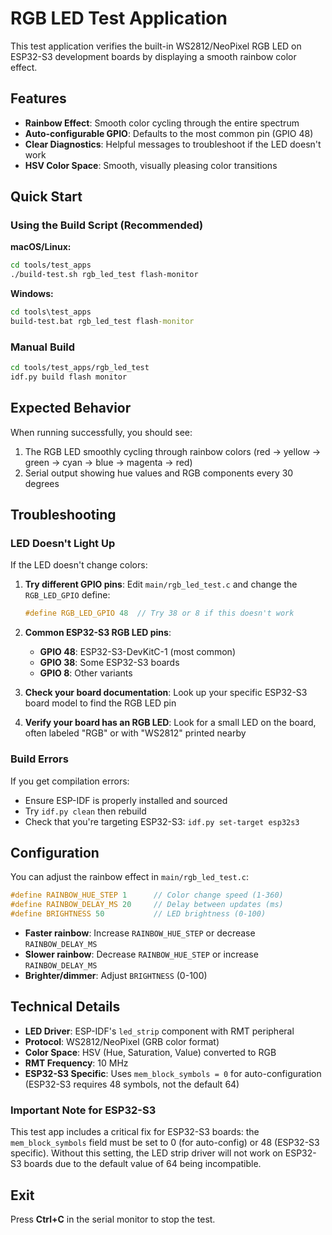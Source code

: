 # RGB LED Test Application

This test application verifies the built-in WS2812/NeoPixel RGB LED on ESP32-S3 development boards by displaying a smooth rainbow color effect.

## Features

- **Rainbow Effect**: Smooth color cycling through the entire spectrum
- **Auto-configurable GPIO**: Defaults to the most common pin (GPIO 48)
- **Clear Diagnostics**: Helpful messages to troubleshoot if the LED doesn't work
- **HSV Color Space**: Smooth, visually pleasing color transitions

## Quick Start

### Using the Build Script (Recommended)

**macOS/Linux:**
```bash
cd tools/test_apps
./build-test.sh rgb_led_test flash-monitor
```

**Windows:**
```cmd
cd tools\test_apps
build-test.bat rgb_led_test flash-monitor
```

### Manual Build

```bash
cd tools/test_apps/rgb_led_test
idf.py build flash monitor
```

## Expected Behavior

When running successfully, you should see:
1. The RGB LED smoothly cycling through rainbow colors (red → yellow → green → cyan → blue → magenta → red)
2. Serial output showing hue values and RGB components every 30 degrees

## Troubleshooting

### LED Doesn't Light Up

If the LED doesn't change colors:

1. **Try different GPIO pins**: Edit `main/rgb_led_test.c` and change the `RGB_LED_GPIO` define:
   ```c
   #define RGB_LED_GPIO 48  // Try 38 or 8 if this doesn't work
   ```

2. **Common ESP32-S3 RGB LED pins**:
   - **GPIO 48**: ESP32-S3-DevKitC-1 (most common)
   - **GPIO 38**: Some ESP32-S3 boards
   - **GPIO 8**: Other variants

3. **Check your board documentation**: Look up your specific ESP32-S3 board model to find the RGB LED pin

4. **Verify your board has an RGB LED**: Look for a small LED on the board, often labeled "RGB" or with "WS2812" printed nearby

### Build Errors

If you get compilation errors:

- Ensure ESP-IDF is properly installed and sourced
- Try `idf.py clean` then rebuild
- Check that you're targeting ESP32-S3: `idf.py set-target esp32s3`

## Configuration

You can adjust the rainbow effect in `main/rgb_led_test.c`:

```c
#define RAINBOW_HUE_STEP 1      // Color change speed (1-360)
#define RAINBOW_DELAY_MS 20     // Delay between updates (ms)
#define BRIGHTNESS 50           // LED brightness (0-100)
```

- **Faster rainbow**: Increase `RAINBOW_HUE_STEP` or decrease `RAINBOW_DELAY_MS`
- **Slower rainbow**: Decrease `RAINBOW_HUE_STEP` or increase `RAINBOW_DELAY_MS`
- **Brighter/dimmer**: Adjust `BRIGHTNESS` (0-100)

## Technical Details

- **LED Driver**: ESP-IDF's `led_strip` component with RMT peripheral
- **Protocol**: WS2812/NeoPixel (GRB color format)
- **Color Space**: HSV (Hue, Saturation, Value) converted to RGB
- **RMT Frequency**: 10 MHz
- **ESP32-S3 Specific**: Uses `mem_block_symbols = 0` for auto-configuration (ESP32-S3 requires 48 symbols, not the default 64)

### Important Note for ESP32-S3

This test app includes a critical fix for ESP32-S3 boards: the `mem_block_symbols` field must be set to 0 (for auto-config) or 48 (ESP32-S3 specific). Without this setting, the LED strip driver will not work on ESP32-S3 boards due to the default value of 64 being incompatible.

## Exit

Press **Ctrl+C** in the serial monitor to stop the test.
